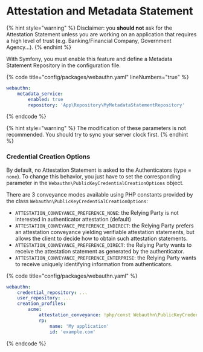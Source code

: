 # Attestation and Metadata Statement

{% hint style="warning" %}
Disclaimer: you **should not** ask for the Attestation Statement unless you are working on an application that requires a high level of trust (e.g. Banking/Financial Company, Government Agency...).
{% endhint %}

With Symfony, you must enable this feature and define a Metadata Statement Repository in the configuration file.

{% code title="config/packages/webauthn.yaml" lineNumbers="true" %}
```yaml
webauthn:
    metadata_service:
        enabled: true
        repository: 'App\Repository\MyMetadataStatementRepository'
```
{% endcode %}

{% hint style="warning" %}
The modification of these parameters is not recommended. You should try to sync your server clock first.
{% endhint %}

### Credential Creation Options

By default, no Attestation Statement is asked to the Authenticators (type = `none`). To change this behavior, you just have to set the corresponding parameter in the `Webauthn\PublicKeyCredentialCreationOptions` object.

There are 3 conveyance modes available using PHP constants provided by the class `Webauthn\PublicKeyCredentialCreationOptions`:

* `ATTESTATION_CONVEYANCE_PREFERENCE_NONE`: the Relying Party is not interested in authenticator attestation (default)
* `ATTESTATION_CONVEYANCE_PREFERENCE_INDIRECT`: the Relying Party prefers an attestation conveyance yielding verifiable attestation statements, but allows the client to decide how to obtain such attestation statements.
* `ATTESTATION_CONVEYANCE_PREFERENCE_DIRECT`: the Relying Party wants to receive the attestation statement as generated by the authenticator.
* `ATTESTATION_CONVEYANCE_PREFERENCE_ENTERPRISE`: the Relying Party wants to receive uniquely identifying information from authenticators.



{% code title="config/packages/webauthn.yaml" %}
```yaml
webauthn:
    credential_repository: ...
    user_repository: ...
    creation_profiles:
        acme:
            attestation_conveyance: !php/const Webauthn\PublicKeyCredentialCreationOptions::ATTESTATION_CONVEYANCE_PREFERENCE_DIRECT
            rp:
                name: 'My application'
                id: 'example.com'
```
{% endcode %}
